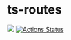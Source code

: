 # ts-routes

<img src="https://img.shields.io/npm/v/ts-routes"> [![Actions Status](https://github.com/leancodepl/ts-routes/workflows/build/badge.svg)](https://github.com/leancodepl/ts-routes/actions)
